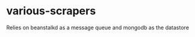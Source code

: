 various-scrapers
================

Relies on beanstalkd as a message queue and mongodb as the datastore
